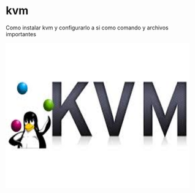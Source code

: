 # kvm

Como instalar kvm y configurarlo a si como comando y archivos importantes

<img align="center" src="https://github.com/0Vinylo0/kvm/blob/main/img/images.jpeg" width="480" height="380"/>
